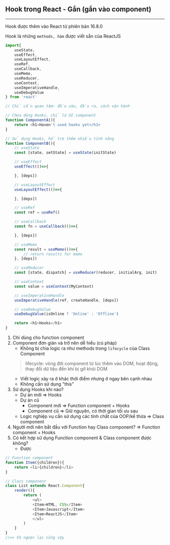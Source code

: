 ## Hook trong React - Gắn (gắn vào component)
<hr>
Hook được thêm vào React từ phiên bản 16.8.0

Hook là những `methods, hàm` được viết sẵn của ReactJS

```javascript
import{
    useState,
    useEffect,
    useLayoutEffect,
    useRef,
    useCallback,
    useMemo,
    useReducer,
    useContext,
    useImperativeHandle,
    useDebugValue
} from 'react'

// Chỉ cần quan tâm: đầu vào, đầu ra, cách vận hành
```

```javascript
// Chưa dùng Hooks, chỉ là UI component
function ComponentA(){
    return <h1>Haven't used hooks yet</h1>
}

// Sử dụng Hooks, hỗ trợ thêm nhiều tính năng
function ComponentB(){
    // useState
    const [state, setState] = useState(initState)

    // useEffect
    useEffect(()=>{

    }, [deps])

    // useLayoutEffect
    useLayoutEffect(()=>{

    }, [deps])

    // useRef
    const ref = useRef()

    // useCallback
    const fn = useCallback(()=>{

    }, [deps])

    // useMemo
    const result = useMemo(()=>{
        // return results for memo
    }, [deps])

    // useReducer
    const [state, dispatch] = useReducer(reducer, initialArg, init)

    // useContext
    const value = useContext(MyContext)

    // useImperativeHandle
    useImperativeHandle(ref, createHandle, [deps])

    // useDebugValue
    useDebugValue(isOnline ? 'Online' : 'Offline')

    return <h1>Hooks</h1>
}
```

1. Chỉ dùng cho function component
2. Component đơn giản và trở nên dễ hiểu (cú pháp)
    - Không bị chia logic ra như methods trong `lifecycle` của Class Component
    > lifecycle: vòng đời component từ lúc thêm vào DOM, hoạt động, thay đổi dữ liệu đến khi bị gỡ khỏi DOM
    - Viết logic xảy ra ở khác thời điểm nhưng ở ngay bên cạnh nhau
    - Không cần sử dụng "this"
3. Sử dụng Hooks khi nào?
    - Dự án mới => Hooks
    - Dự án cũ
        - Component mới => Function component + Hooks
        - Component cũ => Giữ nguyên, có thời gian tối ưu sau
    - Logic nghiệp vụ cần sử dụng các tính chất của OOP/kế thừa => Class component
4. Người mới nên bắt đầu với Function hay Class component?
=> Function component + Hooks
5. Có kết hợp sử dụng Function component & Class component được không?
    - Được

```javascript
// Function component
function Item({children}){
    return <li>{children}</li>
}

// Class component
class List extends React.Component{
    render(){
        return (
            <ul>
            <Item>HTML, CSS</Item>
            <Item>Javascript</Item>
            <Item>ReactJS</Item>
            </ul>
        )
    }
}
//=> Và ngược lại cũng vậy
```
